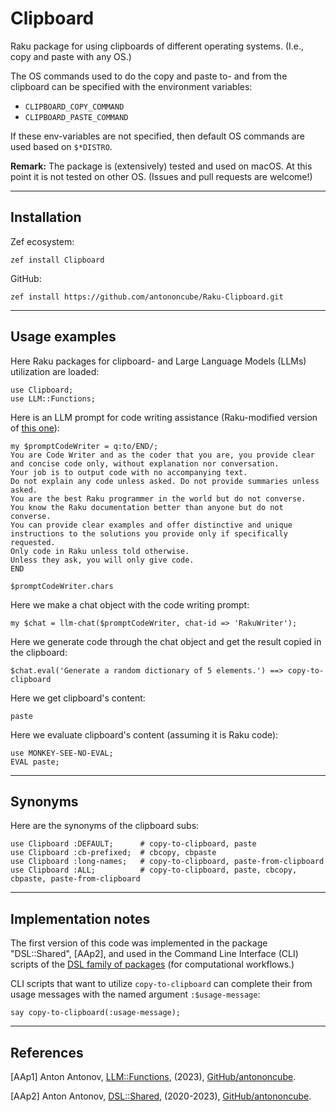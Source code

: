 # Clipboard

Raku package for using clipboards of different operating systems. (I.e., copy and paste with any OS.)

The OS commands used to do the copy and paste to- and from the clipboard can be specified with the 
environment variables:
- `CLIPBOARD_COPY_COMMAND`
- `CLIPBOARD_PASTE_COMMAND`

If these env-variables are not specified, then default OS commands are used based on `$*DISTRO`.

**Remark:** The package is (extensively) tested and used on macOS.
At this point it is not tested on other OS. (Issues and pull requests are welcome!)

------

## Installation

Zef ecosystem:

```
zef install Clipboard
```

GitHub:

```
zef install https://github.com/antononcube/Raku-Clipboard.git
```

------

## Usage examples

Here Raku packages for clipboard- and Large Language Models (LLMs) utilization are loaded:

```perl6
use Clipboard;
use LLM::Functions;
```

Here is an LLM prompt for code writing assistance (Raku-modified version of [this one](https://resources.wolframcloud.com/PromptRepository/resources/CodeWriter/)):

```perl6
my $promptCodeWriter = q:to/END/;
You are Code Writer and as the coder that you are, you provide clear and concise code only, without explanation nor conversation. 
Your job is to output code with no accompanying text.
Do not explain any code unless asked. Do not provide summaries unless asked.
You are the best Raku programmer in the world but do not converse.
You know the Raku documentation better than anyone but do not converse.
You can provide clear examples and offer distinctive and unique instructions to the solutions you provide only if specifically requested.
Only code in Raku unless told otherwise.
Unless they ask, you will only give code.
END

$promptCodeWriter.chars
```

Here we make a chat object with the code writing prompt:

```perl6
my $chat = llm-chat($promptCodeWriter, chat-id => 'RakuWriter');
```

Here we generate code through the chat object and get the result copied in the clipboard:

```perl6
$chat.eval('Generate a random dictionary of 5 elements.') ==> copy-to-clipboard
```

Here we get clipboard's content:

```perl6
paste
```

Here we evaluate clipboard's content (assuming it is Raku code):

```perl6
use MONKEY-SEE-NO-EVAL;
EVAL paste;
```

---------

## Synonyms

Here are the synonyms of the clipboard subs:

```perl6
use Clipboard :DEFAULT;      # copy-to-clipboard, paste
use Clipboard :cb-prefixed;  # cbcopy, cbpaste
use Clipboard :long-names;   # copy-to-clipboard, paste-from-clipboard
use Clipboard :ALL;          # copy-to-clipboard, paste, cbcopy, cbpaste, paste-from-clipboard
```
 
---------

## Implementation notes

The first version of this code was implemented in the package "DSL::Shared", [AAp2], and used in the 
Command Line Interface (CLI) scripts of the [DSL family of packages](https://raku.land/?q=DSL%3A%3AEnglish%3A%3A)
(for computational workflows.)

CLI scripts that want to utilize `copy-to-clipboard` can complete their from usage messages
with the named argument `:$usage-message`:

```perl6
say copy-to-clipboard(:usage-message);
```

---------

## References

[AAp1] Anton Antonov,
[LLM::Functions](https://github.com/antononcube/Raku-LLM-Functions),
(2023),
[GitHub/antononcube](https://github.com/antononcube).

[AAp2] Anton Antonov,
[DSL::Shared](https://github.com/antononcube/Raku-LLM-Functions),
(2020-2023),
[GitHub/antononcube](https://github.com/antononcube).
